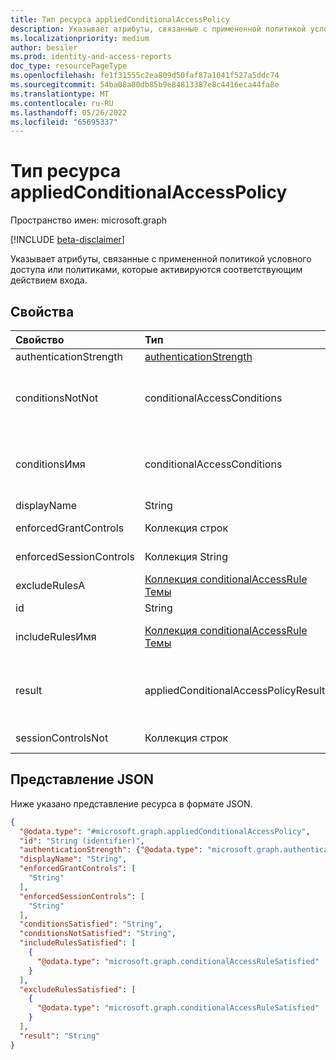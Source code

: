 ```yaml
---
title: Тип ресурса appliedConditionalAccessPolicy
description: Указывает атрибуты, связанные с примененной политикой условного доступа или политиками, которые активируются соответствующим действием входа.
ms.localizationpriority: medium
author: besiler
ms.prod: identity-and-access-reports
doc_type: resourcePageType
ms.openlocfilehash: fe1f31555c2ea809d50faf87a1041f527a5ddc74
ms.sourcegitcommit: 54ba08a80db85b9e84813387e8c4416eca44fa8e
ms.translationtype: MT
ms.contentlocale: ru-RU
ms.lasthandoff: 05/26/2022
ms.locfileid: "65695337"
---
```

# <a name="appliedconditionalaccesspolicy-resource-type"></a>Тип ресурса appliedConditionalAccessPolicy

Пространство имен: microsoft.graph

[!INCLUDE [beta-disclaimer](../../includes/beta-disclaimer.md)]

Указывает атрибуты, связанные с примененной политикой условного доступа или политиками, которые активируются соответствующим действием входа.

## <a name="properties"></a>Свойства

| Свойство     | Тип        | Описание |
|:-------------|:------------|:------------|
|authenticationStrength|[authenticationStrength](authenticationstrength.md)| Надежность пользовательской проверки подлинности, применяемая в политике условного доступа.|
|conditionsNotNot|conditionalAccessConditions|Относится к условиям политики условного доступа, которые не удовлетворяются. Возможные значения: `none`, , `application`, `users`, `devicePlatform`, `location`, `signInRisk``clientType`, `userRisk`, `time`, `deviceState`,`ipAddressSeenByAzureAD``client`,,`unknownFutureValue``ipAddressSeenByResourceProvider`,,.`servicePrincipals``servicePrincipalRisk` Обратите внимание, что необходимо использовать заголовок `Prefer: include-unknown-enum-members` запроса для получения следующих значений в этом развиваемом [перечислении](/graph/best-practices-concept#handling-future-members-in-evolvable-enumerations): `servicePrincipals`,`servicePrincipalRisk`.|
|conditionsИмя|conditionalAccessConditions|Ссылается на условия политики условного доступа, которые выполняются. Возможные значения: `none`, , `application`, `users`, `devicePlatform`, `location`, `signInRisk``clientType`, `userRisk`, `time`, `deviceState`,`ipAddressSeenByAzureAD``client`,,`unknownFutureValue``ipAddressSeenByResourceProvider`,,.`servicePrincipals``servicePrincipalRisk` Обратите внимание, что необходимо использовать заголовок `Prefer: include-unknown-enum-members` запроса для получения следующих значений в этом развиваемом [перечислении](/graph/best-practices-concept#handling-future-members-in-evolvable-enumerations): `servicePrincipals`,`servicePrincipalRisk`.|
|displayName|String|Имя политики условного доступа.|
|enforcedGrantControls|Коллекция строк|Относится к элементам управления предоставлением, применяемым политикой условного доступа (например, "Требовать многофакторную проверку подлинности").|
|enforcedSessionControls|Коллекция String|Относится к элементам управления сеансом, применяемым политикой условного доступа (например, "Требовать элементы управления, принудительно применяемые приложением").|
|excludeRulesА|[Коллекция conditionalAccessRule Темы](conditionalaccessrulesatisfied.md)|Список пар "ключ-значение", содержащих каждое соответствующее условие исключения в политике условного доступа. Пример: `[{"devicePlatform" : "DevicePlatform"}]` означает, что политика не применена, так как условие DevicePlatform совпадает.|
|id|String|Идентификатор политики условного доступа.|
|includeRulesИмя|[Коллекция conditionalAccessRule Темы](conditionalaccessrulesatisfied.md)|Список пар "ключ-значение", содержащих каждое соответствующее условие, включается в политику условного доступа. Пример. `[{ "application" : "AllApps"}, {"users": "Group"}]`Это означает, что условие приложения совпадает, так как включены allApps, а условие "Пользователи" совпадает, так как пользователь был частью включенного правила группы.|
|result|appliedConditionalAccessPolicyResult| Указывает результат активируемой политики ЦС. Возможные значения: `success`, , `failure`, `notApplied` (Политика не применяется, так как условия политики не были выполнены),`notEnabled` (Это связано с политикой в отключенном состоянии), `unknown`, `unknownFutureValue`, `reportOnlySuccess`, `reportOnlyFailure`, , `reportOnlyNotApplied``reportOnlyInterrupted`. Обратите внимание, что необходимо использовать `Prefer: include-unknown-enum-members` заголовок запроса для получения следующих значений в этом развиваемом перечислении[:](/graph/best-practices-concept#handling-future-members-in-evolvable-enumerations)`reportOnlySuccess` , `reportOnlyFailure`, , . `reportOnlyNotApplied``reportOnlyInterrupted`|
|sessionControlsNot|Коллекция строк|Относится к элементам управления сеансом, которые не были выполнены действием входа. (Пример: `Application enforced Restrictions`).|




## <a name="json-representation"></a>Представление JSON

Ниже указано представление ресурса в формате JSON.

<!-- {
  "blockType": "resource",
  "optionalProperties": [
  ],
  "@odata.type": "microsoft.graph.appliedConditionalAccessPolicy"
}-->

```json
{
  "@odata.type": "#microsoft.graph.appliedConditionalAccessPolicy",
  "id": "String (identifier)",
  "authenticationStrength": {"@odata.type": "microsoft.graph.authenticationStrength"},
  "displayName": "String",
  "enforcedGrantControls": [
    "String"
  ],
  "enforcedSessionControls": [
    "String"
  ],
  "conditionsSatisfied": "String",
  "conditionsNotSatisfied": "String",
  "includeRulesSatisfied": [
    {
      "@odata.type": "microsoft.graph.conditionalAccessRuleSatisfied"
    }
  ],
  "excludeRulesSatisfied": [
    {
      "@odata.type": "microsoft.graph.conditionalAccessRuleSatisfied"
    }
  ],
  "result": "String"
}
```

<!-- uuid: 8fcb5dbc-d5aa-4681-8e31-b001d5168d79
2015-10-25 14:57:30 UTC -->
<!-- {
  "type": "#page.annotation",
  "description": "appliedConditionalAccessPolicy resource",
  "keywords": "",
  "section": "documentation",
  "tocPath": ""
}-->
